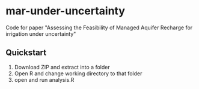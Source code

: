 mar-under-uncertainty
=====================

Code for paper "Assessing the Feasibility of Managed Aquifer Recharge for irrigation under uncertainty"

Quickstart 
----------

1. Download ZIP and extract into a folder
2. Open R and change working directory to that folder
3. open and run analysis.R
